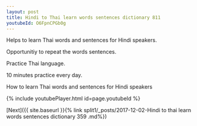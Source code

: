 ```yaml
---
layout: post
title: Hindi to Thai learn words sentences dictionary 811 
youtubeId: O6FpnCPGb0g
---
```

 
 
Helps to learn Thai words and sentences for Hindi speakers.

Opportunitiy to repeat the words sentences. 

Practice Thai language. 
 
10 minutes practice every day. 
 
How to learn Thai words and sentences for Hindi speakers 
 
{% include youtubePlayer.html id=page.youtubeId %}
 
 
[Next]({{ site.baseurl }}{% link  split1/_posts/2017-12-02-Hindi to thai learn words sentences dictionary 359 .md%})
 
